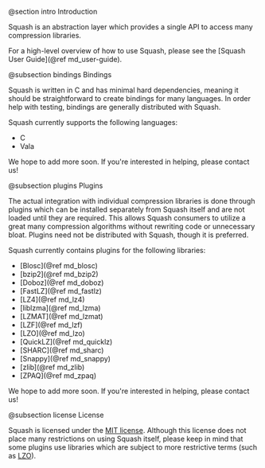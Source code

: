 @section intro Introduction

Squash is an abstraction layer which provides a single API to access
many compression libraries.

For a high-level overview of how to use Squash, please see the
[Squash User Guide](@ref md_user-guide).

@subsection bindings Bindings

Squash is written in C and has minimal hard dependencies, meaning it
should be straightforward to create bindings for many languages.  In
order help with testing, bindings are generally distributed with
Squash.

Squash currently supports the following languages:

- C
- Vala

We hope to add more soon.  If you're interested in helping, please
contact us!

@subsection plugins Plugins

The actual integration with individual compression libraries is done
through plugins which can be installed separately from Squash itself
and are not loaded until they are required.  This allows Squash
consumers to utilize a great many compression algorithms without
rewriting code or unnecessary bloat.  Plugins need not be distributed
with Squash, though it is preferred.

Squash currently contains plugins for the following libraries:

- [Blosc](@ref md_blosc)
- [bzip2](@ref md_bzip2)
- [Doboz](@ref md_doboz)
- [FastLZ](@ref md_fastlz)
- [LZ4](@ref md_lz4)
- [liblzma](@ref md_lzma)
- [LZMAT](@ref md_lzmat)
- [LZF](@ref md_lzf)
- [LZO](@ref md_lzo)
- [QuickLZ](@ref md_quicklz)
- [SHARC](@ref md_sharc)
- [Snappy](@ref md_snappy)
- [zlib](@ref md_zlib)
- [ZPAQ](@ref md_zpaq)

We hope to add more soon.  If you're interested in helping, please
contact us!

@subsection license License

Squash is licensed under the [MIT
license](http://opensource.org/licenses/MIT).  Although this license
does not place many restrictions on using Squash itself, please keep
in mind that some plugins use libraries which are subject to more
restrictive terms (such as
[LZO](http://www.oberhumer.com/opensource/lzo/)).
